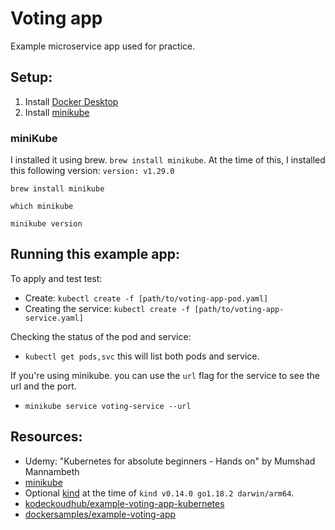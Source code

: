 # Voting app
Example microservice app used for practice.

## Setup: 
1. Install [Docker Desktop](https://www.docker.com/products/docker-desktop/)
2. Install [minikube](https://minikube.sigs.k8s.io/docs/start/)

### miniKube
I installed it using brew. `brew install minikube`. 
At the time of this, I installed this following version: `version: v1.29.0`

```
brew install minikube

which minikube

minikube version
```

## Running this example app: 

To apply and test test: 
- Create: `kubectl create -f [path/to/voting-app-pod.yaml]`
- Creating the service: `kubectl create -f [path/to/voting-app-service.yaml]`

Checking the status of the pod and service: 
- `kubectl get pods,svc` this will list both pods and service. 

If you're using minikube. you can use the `url` flag for the service to see the url and the port. 
- `minikube service voting-service --url` 




## Resources: 
- Udemy: "Kubernetes for absolute beginners - Hands on" by Mumshad Mannambeth
- [minikube](https://minikube.sigs.k8s.io/docs/start/)
- Optional [kind](https://kind.sigs.k8s.io/docs/user/quick-start/) at the time of `kind v0.14.0 go1.18.2 darwin/arm64`.
- [kodeckoudhub/example-voting-app-kubernetes](https://github.com/kodekloudhub/example-voting-app-kubernetes)
- [dockersamples/example-voting-app](https://github.com/dockersamples/example-voting-app) 




